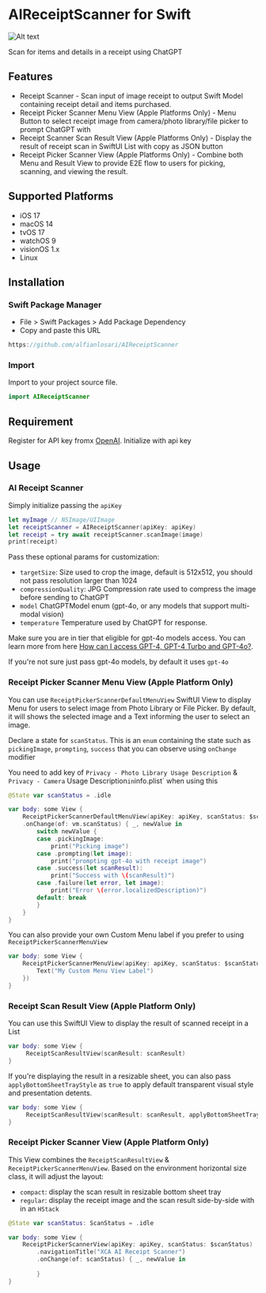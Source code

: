 # AIReceiptScanner for Swift

![Alt text](https://i.ibb.co.com/ZKhcwPg/Screenshot-2024-06-30-at-11-36-16.png "image")

Scan for items and details in a receipt using ChatGPT

## Features
- Receipt Scanner - Scan input of image receipt to output Swift Model containing receipt detail and items purchased.
- Receipt Picker Scanner Menu View (Apple Platforms Only) - Menu Button to select receipt image from camera/photo library/file picker to prompt ChatGPT with 
- Receipt Scanner Scan Result View (Apple Platforms Only) - Display the result of receipt scan in SwiftUI List with copy as JSON button
- Receipt Picker Scanner View (Apple Platforms Only) - Combine both Menu and Result View to provide E2E flow to users for picking, scanning, and viewing the result.

## Supported Platforms
- iOS 17
- macOS 14
- tvOS 17
- watchOS 9
- visionOS 1.x
- Linux

## Installation

### Swift Package Manager
- File > Swift Packages > Add Package Dependency
- Copy and paste this URL

```swift
https://github.com/alfianlosari/AIReceiptScanner
```

### Import
Import to your project source file.

```swift
import AIReceiptScanner
```

## Requirement

Register for API key fromx [OpenAI](https://openai.com/api). Initialize with api key

## Usage

### AI Receipt Scanner

Simply initialize passing the `apiKey`

```swift
let myImage // NSImage/UIImage
let receiptScanner = AIReceiptScanner(apiKey: apiKey)
let receipt = try await receiptScanner.scanImage(image)
print(receipt)
```

Pass these optional params for customization:
- `targetSize`: Size used to crop the image, default is 512x512, you should not pass resolution larger than 1024
- `compressionQuality`: JPG Compression rate used to compress the image before sending to ChatGPT
- `model` ChatGPTModel enum (gpt-4o, or any models that support multi-modal vision)
- `temperature` Temperature used by ChatGPT for response.


Make sure you are in tier that eligible for gpt-4o models access. You can learn more from here [How can I access GPT-4, GPT-4 Turbo and GPT-4o?](https://help.openai.com/en/articles/7102672-how-can-i-access-gpt-4-gpt-4-turbo-and-gpt-4o). 

If you're not sure just pass gpt-4o models, by default it uses `gpt-4o`

### Receipt Picker Scanner Menu View (Apple Platform Only)

You can use `ReceiptPickerScannerDefaultMenuView` SwiftUI View to display Menu for users to select image from Photo Library or File Picker. By default, it will shows the selected image and a Text informing the user to select an image.

Declare a state for `scanStatus`. This is an `enum` containing the state such as `pickingImage`, `prompting`, `success` that you can observe using `onChange` modifier

You need to add key of `Privacy - Photo Library Usage Description` & `Privacy - Camera` Usage Description` in `info.plist` when using this

```swift
@State var scanStatus = .idle

var body: some View {
    ReceiptPickerScannerDefaultMenuView(apiKey: apiKey, scanStatus: $scanStatus)
    .onChange(of: vm.scanStatus) { _, newValue in
        switch newValue {
        case .pickingImage:
            print("Picking image")
        case .prompting(let image):
            print("prompting gpt-4o with receipt image")
        case .success(let scanResult):
            print("Success with \(scanResult)")
        case .failure(let error, let image):
            print("Error \(error.localizedDescription)")
        default: break
        }
    }
}
```

You can also provide your own Custom Menu label if you prefer to using `ReceiptPickerScannerMenuView`
```swift
var body: some View {
    ReceiptPickerScannerMenuView(apiKey: apiKey, scanStatus: $scanStatus, label: {
        Text("My Custom Menu View Label")
    })
}
```

### Receipt Scan Result View (Apple Platform Only)

You can use this SwiftUI View to display the result of scanned receipt in a List

```swift
var body: some View {
     ReceiptScanResultView(scanResult: scanResult)
}
```

If you're displaying the result in a resizable sheet, you can also pass `applyBottomSheetTrayStyle` as `true` to apply default transparent visual style and presentation detents.
```swift
var body: some View {
     ReceiptScanResultView(scanResult: scanResult, applyBottomSheetTrayStyle: true)
}
```
### Receipt Picker Scanner View (Apple Platform Only)

This View combines the `ReceiptScanResultView` & `ReceiptPickerScannerMenuView`. Based on the environment horizontal size class, it will adjust the layout:
- `compact`: display the scan result in resizable bottom sheet tray
- `regular`: display the receipt image and the scan result side-by-side with in an `HStack`

```swift
@State var scanStatus: ScanStatus = .idle

var body: some View {
    ReceiptPickerScannerView(apiKey: apiKey, scanStatus: $scanStatus)
        .navigationTitle("XCA AI Receipt Scanner")
        .onChange(of: scanStatus) { _, newValue in
        
        }
}
```